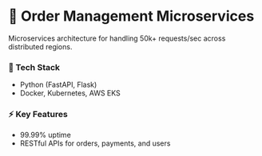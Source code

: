 # 🛒 Order Management Microservices

Microservices architecture for handling 50k+ requests/sec across distributed regions.

### 🚀 Tech Stack
- Python (FastAPI, Flask)
- Docker, Kubernetes, AWS EKS

### ⚡ Key Features
- 99.99% uptime
- RESTful APIs for orders, payments, and users
